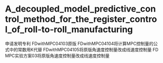# A_decoupled_model_predictive_control_method_for_the_register_control_of_roll-to-roll_manufacturing
申请发明专利
FDwithMPC04103原版
FDwithMPC04104将计算MPC控制量的公式中的常数用K代替
FDwithMPC04105将原版角速度控制量改成线速度控制量
FD MPC实验方案03将原版角速度控制量改成线速度控制量
